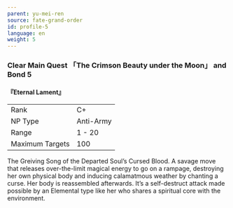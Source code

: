 ```yaml
---
parent: yu-mei-ren
source: fate-grand-order
id: profile-5
language: en
weight: 5
---
```


### Clear Main Quest 「The Crimson Beauty under the Moon」 and Bond 5

#### 『Eternal Lament』

<table>
  <tr><td>Rank</td><td>C+</td></tr>
  <tr><td>NP Type</td><td>Anti-Army</td></tr>
  <tr><td>Range</td><td>1 - 20</td></tr>
  <tr><td>Maximum Targets</td><td>100</td></tr>
</table>

The Greiving Song of the Departed Soul’s Cursed Blood.
A savage move that releases over-the-limit magical energy to go on a rampage, destroying her own physical body and inducing calamatmous weather by chanting a curse. Her body is reassembled afterwards. It’s a self-destruct attack made possible by an Elemental type like her who shares a spiritual core with the environment.
